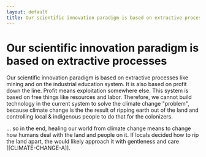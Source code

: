 ```yaml
---
layout: default
title: Our scientific innovation paradigm is based on extractive processes
---
```

# Our scientific innovation paradigm is based on extractive processes

Our scientific innovation paradigm is based on extractive processes like mining and on the industrial education system. It is also based on profit down the line. Profit means exploitation somewhere else. This system is based on free things like resources and labor. Therefore, we cannot build technology in the current system to solve the climate change "problem", because climate change is the the result of ripping earth out of the land and controlling local & indigenous people to do that for the colonizers. 

... so in the end, healing our world from climate change means to change how humans deal with the land and people on it. If locals decided how to rip the land apart, the would likely approach it with gentleness and care [[CLIMATE-CHANGE-A]].